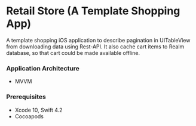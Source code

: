 # Retail Store (A Template Shopping App)

A template shopping iOS application to describe pagination in UITableView from downloading data using Rest-API. It also cache cart items to Realm database, so that cart could be made available offline.

### Application Architecture

* MVVM


### Prerequisites

* Xcode 10, Swift 4.2
* Cocoapods
